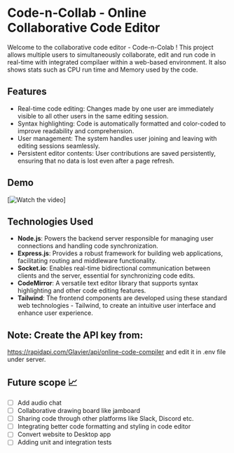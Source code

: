 # Code-n-Collab - Online Collaborative Code Editor

Welcome to the collaborative code editor - Code-n-Colab ! This project allows multiple users to simultaneously collaborate, edit and run code in real-time with integrated compilaer within a web-based environment. It also shows stats such as CPU run time and Memory used by the code.

## Features

- Real-time code editing: Changes made by one user are immediately visible to all other users in the same editing session.
- Syntax highlighting: Code is automatically formatted and color-coded to improve readability and comprehension.
- User management: The system handles user joining and leaving with editing sessions seamlessly.
- Persistent editor contents: User contributions are saved persistently, ensuring that no data is lost even after a page refresh.

## Demo

[![Watch the video](https://img.youtube.com/vi/yIZB7ypqpD0/0.jpg)]

## Technologies Used

- **Node.js**: Powers the backend server responsible for managing user connections and handling code synchronization.
- **Express.js**: Provides a robust framework for building web applications, facilitating routing and middleware functionality.
- **Socket.io**: Enables real-time bidirectional communication between clients and the server, essential for synchronizing code edits.
- **CodeMirror**: A versatile text editor library that supports syntax highlighting and other code editing features.
- **Tailwind**: The frontend components are developed using these standard web technologies - Tailwind, to create an intuitive user interface and enhance user experience.

## Note: Create the API key from:

https://rapidapi.com/Glavier/api/online-code-compiler
and edit it in .env file under server.

## Future scope 📈

- [ ] Add audio chat
- [ ] Collaborative drawing board like jamboard
- [ ] Sharing code through other platforms like Slack, Discord etc.
- [ ] Integrating better code formatting and styling in code editor
- [ ] Convert website to Desktop app
- [ ] Adding unit and integration tests
